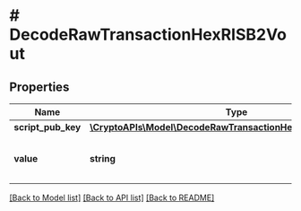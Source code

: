 # # DecodeRawTransactionHexRISB2Vout

## Properties

Name | Type | Description | Notes
------------ | ------------- | ------------- | -------------
**script_pub_key** | [**\CryptoAPIs\Model\DecodeRawTransactionHexRISB2ScriptPubKey**](DecodeRawTransactionHexRISB2ScriptPubKey.md) |  |
**value** | **string** | Represents the sent/received amount. | [optional]

[[Back to Model list]](../../README.md#models) [[Back to API list]](../../README.md#endpoints) [[Back to README]](../../README.md)
